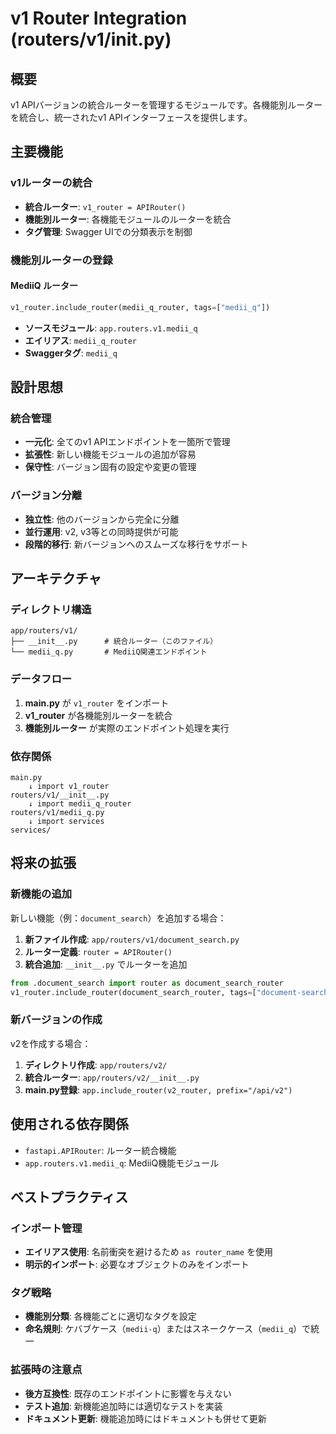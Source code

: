 # v1 Router Integration (routers/v1/__init__.py)

## 概要
v1 APIバージョンの統合ルーターを管理するモジュールです。各機能別ルーターを統合し、統一されたv1 APIインターフェースを提供します。

## 主要機能

### v1ルーターの統合
- **統合ルーター**: `v1_router = APIRouter()`
- **機能別ルーター**: 各機能モジュールのルーターを統合
- **タグ管理**: Swagger UIでの分類表示を制御

### 機能別ルーターの登録

#### MediiQ ルーター
```python
v1_router.include_router(medii_q_router, tags=["medii_q"])
```

- **ソースモジュール**: `app.routers.v1.medii_q`
- **エイリアス**: `medii_q_router`
- **Swaggerタグ**: `medii_q`

## 設計思想

### 統合管理
- **一元化**: 全てのv1 APIエンドポイントを一箇所で管理
- **拡張性**: 新しい機能モジュールの追加が容易
- **保守性**: バージョン固有の設定や変更の管理

### バージョン分離
- **独立性**: 他のバージョンから完全に分離
- **並行運用**: v2, v3等との同時提供が可能
- **段階的移行**: 新バージョンへのスムーズな移行をサポート

## アーキテクチャ

### ディレクトリ構造
```
app/routers/v1/
├── __init__.py      # 統合ルーター（このファイル）
└── medii_q.py       # MediiQ関連エンドポイント
```

### データフロー
1. **main.py** が `v1_router` をインポート
2. **v1_router** が各機能別ルーターを統合
3. **機能別ルーター** が実際のエンドポイント処理を実行

### 依存関係
```
main.py
    ↓ import v1_router
routers/v1/__init__.py
    ↓ import medii_q_router
routers/v1/medii_q.py
    ↓ import services
services/
```

## 将来の拡張

### 新機能の追加
新しい機能（例：`document_search`）を追加する場合：

1. **新ファイル作成**: `app/routers/v1/document_search.py`
2. **ルーター定義**: `router = APIRouter()`
3. **統合追加**: `__init__.py` でルーターを追加

```python
from .document_search import router as document_search_router
v1_router.include_router(document_search_router, tags=["document-search"])
```

### 新バージョンの作成
v2を作成する場合：

1. **ディレクトリ作成**: `app/routers/v2/`
2. **統合ルーター**: `app/routers/v2/__init__.py`
3. **main.py登録**: `app.include_router(v2_router, prefix="/api/v2")`

## 使用される依存関係
- `fastapi.APIRouter`: ルーター統合機能
- `app.routers.v1.medii_q`: MediiQ機能モジュール

## ベストプラクティス

### インポート管理
- **エイリアス使用**: 名前衝突を避けるため `as router_name` を使用
- **明示的インポート**: 必要なオブジェクトのみをインポート

### タグ戦略
- **機能別分類**: 各機能ごとに適切なタグを設定
- **命名規則**: ケバブケース（`medii-q`）またはスネークケース（`medii_q`）で統一

### 拡張時の注意点
- **後方互換性**: 既存のエンドポイントに影響を与えない
- **テスト追加**: 新機能追加時には適切なテストを実装
- **ドキュメント更新**: 機能追加時にはドキュメントも併せて更新 